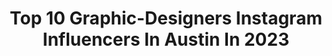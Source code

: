 ---
title: Top 10 Graphic-Designers Instagram Influencers In Austin In 2023
description: >-
  Find top graphic-designers Instagram influencers in Austin in 2023. Most popular hashtags: #art #graphicdesigner #vision #design.
platform: Instagram
hits: 14
text_top: Discover the best Instagram accounts on inBeat.
text_bottom: Our search engine has 14 Instagram influencers like this in Austin, United States for you to connect with.
profiles:
  - username: "daphnasebbane"
    fullname: >-
      Daphna Sebbane
    bio: >-
      Graphic Designer | ATX DM or email for commissions or inquiries daphnasebbane@gmail.com
    location: "United States"
    followers: 35539
    engagement: 329
    commentsToLikes: 0.011992
    id: ck14kgqf4pfuz0i19xoixa5p8
    verified: false
    hashtags: "#typetopia, #theskullreserve, #thedesignfix, #mystical"
  - username: "koludro"
    fullname: >-
      𝕯𝖆𝖓𝖎𝖊𝖑 𝕶𝖔𝖑𝖚𝖉𝖗𝖔𝖛𝖎𝖈𝖍
    bio: >-
      ⭐️ Brand Designer 🖋 Hand-Lettering Artist ✨ Rainbow Fluff 🌈 & Cartoon Buff 💪🏼 💕 👨🏻 𝟐𝟕 | ⬇️ 𝐍𝐄𝐖 𝐒𝐈𝐓𝐄 |📍𝐒𝐅 🌁 | he/him
    location: "United States"
    followers: 38049
    engagement: 553
    commentsToLikes: 0.014721
    id: ckaozrg3un2tm0i78ynsv6t87
    verified: false
    hashtags: "#handlettered, #merch, #artistsoninstagram, #sf"
  - username: "shannonkatecypress"
    fullname: >-
      Ryder ✨
    bio: >-
      Acts tuff but is just fluff ... Pekepom Rescue | Houston TX 🗯️Design with 🐶s in mind - shannonkatecypress
    location: "United States"
    followers: 6300
    engagement: 519
    commentsToLikes: 0.148619
    id: ck55q8p5cc68z0i11ygl5vr4y
    verified: false
    hashtags: "#weeklyfluff, #halloweendogs, #ratemydog, #woofrepublic"
  - username: "saizagus"
    fullname: >-
      Agustina Saiz
    bio: >-
      💻 Graphic Designer 📸 Model
    location: "United States"
    followers: 3303
    engagement: 940
    commentsToLikes: 0.039397
    id: ck6tib47c0dr60j718aqm1lzk
    verified: false
    hashtags: "#food, #smile, #life, #instacool"
  - username: "miguelwilson"
    fullname: >-
      Miguel Wilson
    bio: >-
      ✏️ Toy Designer/Product Developer 📈 Project Management and Consultant 🏃🏽‍♂️Fitness and Healthy Lifestyle 🕺🏽Former Professional Dancer
    location: "United States"
    followers: 6796
    engagement: 467
    commentsToLikes: 0.041344
    id: ck5zvnddz4kaj0i14adhidqdj
    verified: false
    hashtags: "#characterart, #marvelcomics, #characterdesign, #design"
  - username: "thekylecyr"
    fullname: >-
      Kyle Cyr 𓅓 | 20K 🔜
    bio: >-
      CT📍 | UMD ‘24 | Graphic Designer @eamaddennfl | Ambassador @seatgeek | 𝐜𝐡𝐚𝐧𝐠𝐞 𝐭𝐡𝐞 𝐠𝐚𝐦𝐞.
    location: "United States"
    followers: 15897
    engagement: 3477
    commentsToLikes: 0.021912
    id: ckapaohpewuv60i78m5xln6hr
    verified: false
    hashtags: "#httr, #bills, #patrickmahomes, #nba"
  - username: "carlosgzz003"
    fullname: >-
      Carloz Gzz 🌙
    bio: >-
      Graphic designer/ Painter/ illustrator PRINTS & MERCH . visit my ArtSHOP🔥
    location: "United States"
    followers: 110788
    engagement: 581
    commentsToLikes: 0.018418
    id: ck14h7ufq8z360i19qauuigaz
    verified: false
    hashtags: "#wanda, #badbunny, #versace, #saintseiya"
  - username: "j_cal_designs"
    fullname: >-
      Justin Calvin
    bio: >-
      graphic designer for 23XI, Pittsburgh Native Graphic designer for William Byron, Josh Bilicki, Denny Hamlin, Bobby Dale Earnhardt and Bubba Wallace
    location: "United States"
    followers: 11295
    engagement: 1082
    commentsToLikes: 0.023575
    id: ck8t7mcn9hbxb0j78into066n
    verified: false
    hashtags: "#nascardesign, #nascardiecast, #nascarreverseretro, #hendrickmotorsports"
  - username: "melalelou"
    fullname: >-
      MEL | Lyrics Artworks 🎶
    bio: >-
      🇨🇭Graphic Designer ※ 🎶🌴🏋🏼‍♀️✏️🎨💓 🧘🏻‍♀️ drawing letters is my yoga ❣️ tagg me when you re- draw/post my works🤗
    location: "United States"
    followers: 3437
    engagement: 828
    commentsToLikes: 0.074122
    id: ck9wel2b8kqq10j78bz74lvez
    verified: false
    hashtags: "#todiefor, #xellence, #photoshop, #photoedit"
  - username: "_beccacherry"
    fullname: >-
      Becca Cherry
    bio: >-
      Artist • Designer • Maker One of those creative types. >hello@beccacherry.com<
    location: "United States"
    followers: 5439
    engagement: 380
    commentsToLikes: 0.096594
    id: ck6uh8q487ogs0j71vu8a5mgp
    verified: false
    hashtags: "#capturequiet, #aseasonalshift, #alliseeispretty, #flashesofdelight"
---